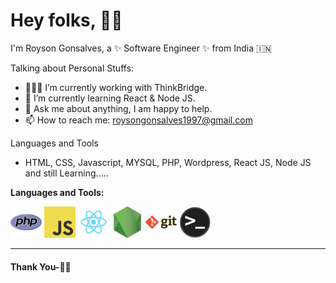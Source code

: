 # Hey folks, 👋🏽

I'm Royson Gonsalves, a ✨ Software Engineer ✨ from India 🇮🇳 

Talking about Personal Stuffs:

- 👨🏽‍💻 I’m currently working with ThinkBridge.
- 🌱 I’m currently learning React & Node JS.
- 💬 Ask me about anything, I am happy to help.
- 📫 How to reach me: roysongonsalves1997@gmail.com

Languages and Tools
- HTML, CSS, Javascript, MYSQL, PHP, Wordpress, React JS, Node JS and still Learning.....

**Languages and Tools:**  

<code><img height="50" src="https://raw.githubusercontent.com/github/explore/80688e429a7d4ef2fca1e82350fe8e3517d3494d/topics/php/php.png"></code>
<code><img height="50" src="https://raw.githubusercontent.com/github/explore/80688e429a7d4ef2fca1e82350fe8e3517d3494d/topics/javascript/javascript.png"></code>
<code><img height="50" src="https://raw.githubusercontent.com/github/explore/80688e429a7d4ef2fca1e82350fe8e3517d3494d/topics/react/react.png"></code>
<code><img height="50" src="https://raw.githubusercontent.com/github/explore/80688e429a7d4ef2fca1e82350fe8e3517d3494d/topics/nodejs/nodejs.png"></code>
<code><img height="50" src="https://raw.githubusercontent.com/github/explore/80688e429a7d4ef2fca1e82350fe8e3517d3494d/topics/git/git.png"></code>
<code><img height="50" src="https://raw.githubusercontent.com/github/explore/80688e429a7d4ef2fca1e82350fe8e3517d3494d/topics/terminal/terminal.png"></code>


***********************************

#### Thank You-🙏🏼

